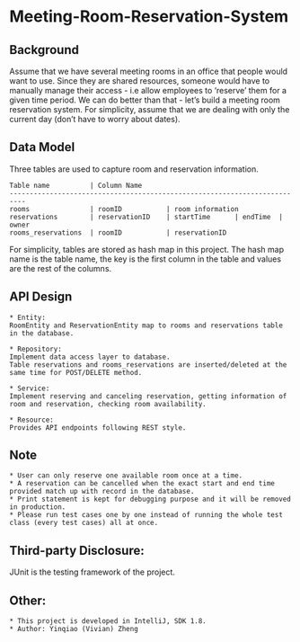 # Meeting-Room-Reservation-System

## Background
Assume that we have several meeting rooms in an office that people would want to use. Since they are shared resources, someone would have to manually manage their access - i.e allow employees to ‘reserve’ them for a given time period.
We can do better than that - let’s build a meeting room reservation system. For simplicity, assume that we are dealing with only the current day (don’t have to worry about dates).


## Data Model
Three tables are used to capture room and reservation information.

    Table name          | Column Name
    --------------------------------------------------------------------------
    rooms               | roomID           | room information
    reservations        | reservationID    | startTime      | endTime  | owner
    rooms_reservations  | roomID           | reservationID


For simplicity, tables are stored as hash map in this project.
The hash map name is the table name, the key is the first column in the table and values are the rest of the columns.

## API Design
    * Entity:
    RoomEntity and ReservationEntity map to rooms and reservations table in the database.

    * Repository:
    Implement data access layer to database.
    Table reservations and rooms_reservations are inserted/deleted at the same time for POST/DELETE method.

    * Service:
    Implement reserving and canceling reservation, getting information of room and reservation, checking room availability.

    * Resource:
    Provides API endpoints following REST style.

## Note
    * User can only reserve one available room once at a time.
    * A reservation can be cancelled when the exact start and end time provided match up with record in the database.
    * Print statement is kept for debugging purpose and it will be removed in production.
    * Please run test cases one by one instead of running the whole test class (every test cases) all at once.

## Third-party Disclosure:
JUnit is the testing framework of the project.

## Other:
    * This project is developed in IntelliJ, SDK 1.8.
    * Author: Yinqiao (Vivian) Zheng
